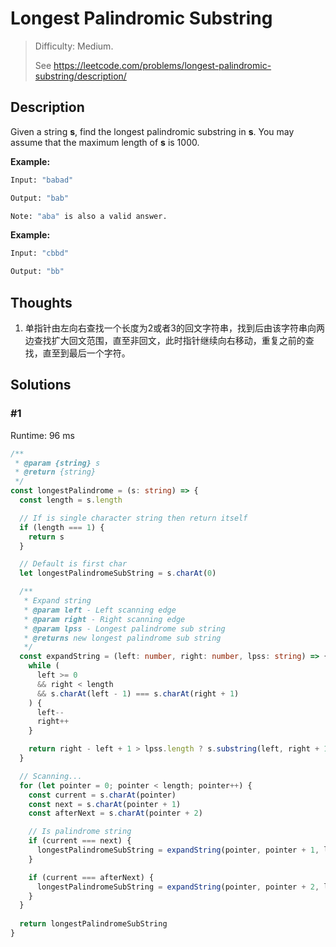 # Longest Palindromic Substring

> Difficulty: Medium.
>
> See <https://leetcode.com/problems/longest-palindromic-substring/description/>

## Description

Given a string **s**, find the longest palindromic substring in **s**. You may assume that the maximum length of **s** is 1000.

**Example:**

```bash
Input: "babad"

Output: "bab"

Note: "aba" is also a valid answer.
```

**Example:**

```bash
Input: "cbbd"

Output: "bb"
```

## Thoughts

1. 单指针由左向右查找一个长度为2或者3的回文字符串，找到后由该字符串向两边查找扩大回文范围，直至非回文，此时指针继续向右移动，重复之前的查找，直至到最后一个字符。

## Solutions

### #1

Runtime: 96 ms

```TypeScript
/**
 * @param {string} s
 * @return {string}
 */
const longestPalindrome = (s: string) => {
  const length = s.length

  // If is single character string then return itself
  if (length === 1) {
    return s
  }

  // Default is first char
  let longestPalindromeSubString = s.charAt(0)

  /**
   * Expand string
   * @param left - Left scanning edge
   * @param right - Right scanning edge
   * @param lpss - Longest palindrome sub string
   * @returns new longest palindrome sub string
   */
  const expandString = (left: number, right: number, lpss: string) => {
    while (
      left >= 0
      && right < length
      && s.charAt(left - 1) === s.charAt(right + 1)
    ) {
      left--
      right++
    }

    return right - left + 1 > lpss.length ? s.substring(left, right + 1) : lpss
  }

  // Scanning...
  for (let pointer = 0; pointer < length; pointer++) {
    const current = s.charAt(pointer)
    const next = s.charAt(pointer + 1)
    const afterNext = s.charAt(pointer + 2)

    // Is palindrome string
    if (current === next) {
      longestPalindromeSubString = expandString(pointer, pointer + 1, longestPalindromeSubString)
    }

    if (current === afterNext) {
      longestPalindromeSubString = expandString(pointer, pointer + 2, longestPalindromeSubString)
    }
  }
  
  return longestPalindromeSubString
}
```